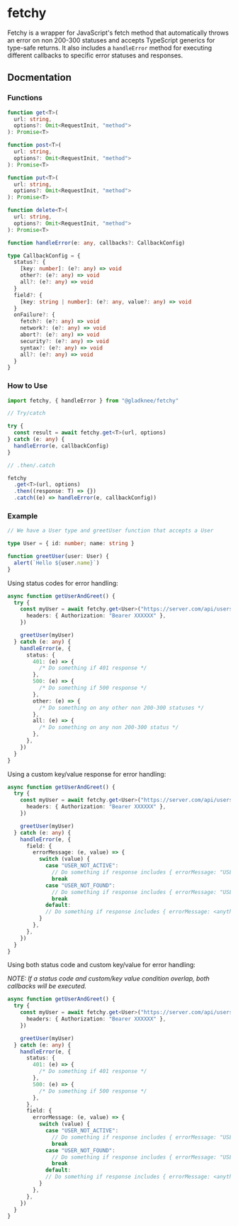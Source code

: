 # fetchy

Fetchy is a wrapper for JavaScript's fetch method that automatically throws an error on non 200-300 statuses and accepts TypeScript generics for type-safe returns. It also includes a `handleError` method for executing different callbacks to specific error statuses and responses.

## Docmentation

### Functions

```typescript
function get<T>(
  url: string,
  options?: Omit<RequestInit, "method">
): Promise<T>

function post<T>(
  url: string,
  options?: Omit<RequestInit, "method">
): Promise<T>

function put<T>(
  url: string,
  options?: Omit<RequestInit, "method">
): Promise<T>

function delete<T>(
  url: string,
  options?: Omit<RequestInit, "method">
): Promise<T>

function handleError(e: any, callbacks?: CallbackConfig)

type CallbackConfig = {
  status?: {
    [key: number]: (e?: any) => void
    other?: (e?: any) => void
    all?: (e?: any) => void
  }
  field?: {
    [key: string | number]: (e?: any, value?: any) => void
  }
  onFailure?: {
    fetch?: (e?: any) => void
    network?: (e?: any) => void
    abort?: (e?: any) => void
    security?: (e?: any) => void
    syntax?: (e?: any) => void
    all?: (e?: any) => void
  }
}
```

### How to Use

```typescript
import fetchy, { handleError } from "@gladknee/fetchy"

// Try/catch

try {
  const result = await fetchy.get<T>(url, options)
} catch (e: any) {
  handleError(e, callbackConfig)
}

// .then/.catch

fetchy
  .get<T>(url, options)
  .then((response: T) => {})
  .catch((e) => handleError(e, callbackConfig))
```

### Example

```typescript
// We have a User type and greetUser function that accepts a User

type User = { id: number; name: string }

function greetUser(user: User) {
  alert(`Hello ${user.name}`)
}
```

Using status codes for error handling:

```typescript
async function getUserAndGreet() {
  try {
    const myUser = await fetchy.get<User>("https://server.com/api/users/me", {
      headers: { Authorization: "Bearer XXXXXX" },
    })

    greetUser(myUser)
  } catch (e: any) {
    handleError(e, {
      status: {
        401: (e) => {
          /* Do something if 401 response */
        },
        500: (e) => {
          /* Do something if 500 response */
        },
        other: (e) => {
          /* Do something on any other non 200-300 statuses */
        },
        all: (e) => {
          /* Do something on any non 200-300 status */
        },
      },
    })
  }
}
```

Using a custom key/value response for error handling:

```typescript
async function getUserAndGreet() {
  try {
    const myUser = await fetchy.get<User>("https://server.com/api/users/me", {
      headers: { Authorization: "Bearer XXXXXX" },
    })

    greetUser(myUser)
  } catch (e: any) {
    handleError(e, {
      field: {
        errorMessage: (e, value) => {
          switch (value) {
            case "USER_NOT_ACTIVE":
              // Do something if response includes { errorMessage: "USER_NOT_ACTIVE "}
              break
            case "USER_NOT_FOUND":
              // Do something if response includes { errorMessage: "USER_NOT_FOUND "}
              break
            default:
            // Do something if response includes { errorMessage: <anything else> }
          }
        },
      },
    })
  }
}
```

Using both status code and custom key/value for error handling:

_NOTE: If a status code and custom/key value condition overlap, both callbacks will be executed._

```typescript
async function getUserAndGreet() {
  try {
    const myUser = await fetchy.get<User>("https://server.com/api/users/me", {
      headers: { Authorization: "Bearer XXXXXX" },
    })

    greetUser(myUser)
  } catch (e: any) {
    handleError(e, {
      status: {
        401: (e) => {
          /* Do something if 401 response */
        },
        500: (e) => {
          /* Do something if 500 response */
        },
      },
      field: {
        errorMessage: (e, value) => {
          switch (value) {
            case "USER_NOT_ACTIVE":
              // Do something if response includes { errorMessage: "USER_NOT_ACTIVE "}
              break
            case "USER_NOT_FOUND":
              // Do something if response includes { errorMessage: "USER_NOT_FOUND "}
              break
            default:
            // Do something if response includes { errorMessage: <anything else> }
          }
        },
      },
    })
  }
}
```
